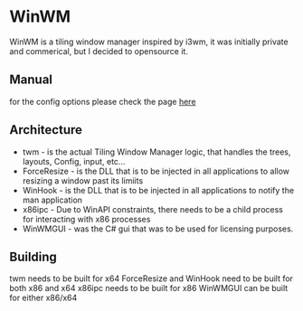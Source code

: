 # WinWM
WinWM is a tiling window manager inspired by i3wm, it was initially private and commerical, but I decided to opensource it.

## Manual
for the config options please check the page [here](google.com "lmao")

## Architecture
 * twm - is the actual Tiling Window Manager logic, that handles the trees, layouts, Config, input, etc...
 * ForceResize - is the DLL that is to be injected in all applications to allow resizing a window past its limiits
 * WinHook - is the DLL that is to be injected in all applications to notify the man application 
 * x86ipc - Due to WinAPI constraints, there needs to be a child process for interacting with x86 processes
 * WinWMGUI - was the C# gui that was to be used for licensing purposes.
 
 ## Building
 twm needs to be built for x64
 ForceResize and WinHook need to be built for both x86 and x64
 x86ipc needs to be built for x86
 WinWMGUI can be built for either x86/x64
 
